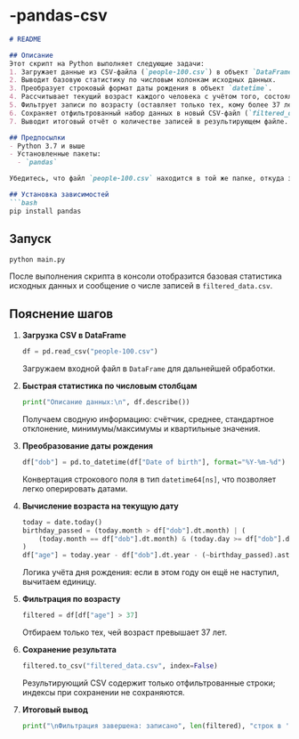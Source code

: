 # -pandas-csv
````markdown
# README

## Описание
Этот скрипт на Python выполняет следующие задачи:
1. Загружает данные из CSV-файла (`people-100.csv`) в объект `DataFrame` библиотеки pandas.  
2. Выводит базовую статистику по числовым колонкам исходных данных.  
3. Преобразует строковый формат даты рождения в объект `datetime`.  
4. Рассчитывает текущий возраст каждого человека с учётом того, состоялся ли уже в этом году день рождения.  
5. Фильтрует записи по возрасту (оставляет только тех, кому более 37 лет).  
6. Сохраняет отфильтрованный набор данных в новый CSV-файл (`filtered_data.csv`).  
7. Выводит итоговый отчёт о количестве записей в результирующем файле.

## Предпосылки
- Python 3.7 и выше  
- Установленные пакеты:
  - `pandas`  

Убедитесь, что файл `people-100.csv` находится в той же папке, откуда запускается скрипт, и содержит колонку `Date of birth` в формате `YYYY-MM-DD`.

## Установка зависимостей
```bash
pip install pandas
````

## Запуск

```bash
python main.py
```

После выполнения скрипта в консоли отобразится базовая статистика исходных данных и сообщение о числе записей в `filtered_data.csv`.

## Пояснение шагов

1. **Загрузка CSV в DataFrame**

   ```python
   df = pd.read_csv("people-100.csv")
   ```

   Загружаем входной файл в `DataFrame` для дальнейшей обработки.

2. **Быстрая статистика по числовым столбцам**

   ```python
   print("Описание данных:\n", df.describe())
   ```

   Получаем сводную информацию: счётчик, среднее, стандартное отклонение, минимумы/максимумы и квартильные значения.

3. **Преобразование даты рождения**

   ```python
   df["dob"] = pd.to_datetime(df["Date of birth"], format="%Y-%m-%d")
   ```

   Конвертация строкового поля в тип `datetime64[ns]`, что позволяет легко оперировать датами.

4. **Вычисление возраста на текущую дату**

   ```python
   today = date.today()
   birthday_passed = (today.month > df["dob"].dt.month) | (
       (today.month == df["dob"].dt.month) & (today.day >= df["dob"].dt.day)
   )
   df["age"] = today.year - df["dob"].dt.year - (~birthday_passed).astype(int)
   ```

   Логика учёта дня рождения: если в этом году он ещё не наступил, вычитаем единицу.

5. **Фильтрация по возрасту**

   ```python
   filtered = df[df["age"] > 37]
   ```

   Отбираем только тех, чей возраст превышает 37 лет.

6. **Сохранение результата**

   ```python
   filtered.to_csv("filtered_data.csv", index=False)
   ```

   Результирующий CSV содержит только отфильтрованные строки; индексы при сохранении не сохраняются.

7. **Итоговый вывод**

   ```python
   print("\nФильтрация завершена: записано", len(filtered), "строк в 'filtered_data.csv'")
   ```
